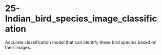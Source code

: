 # 25-Indian_bird_species_image_classification
Accurate classification model that can identify these bird species based on their images.
